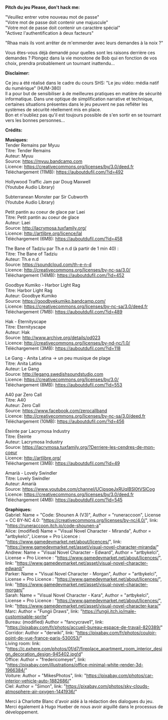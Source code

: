 __Pitch du jeu **Please, don't hack me**:__

"Veuillez entrer votre nouveau mot de passe"  
"Votre mot de passe doit contenir une majuscule"  
"Votre mot de passe doit contenir un caractère spécial"  
"Activez l'authentification à deux facteurs"  

"Rhaa mais ils vont arrêter de m'emmerder avec leurs demandes à la noix ?"

Vous êtes-vous déjà demandé pour quelles sont les raisons derrière ces demandes ? Plongez dans la vie monotone de Bob qui en fonction de vos choix, prendra probablement un tournant inattendu...

__**Disclaimer:**__  

Ce jeu a été réalisé dans le cadre du cours SHS: "Le jeu vidéo: média natif du numérique" (HUM-380)  
Il a pour but de sensibiliser à de meilleures pratiques en matière de sécurité informatique.
Dans une optique de simplification narrative et technique, certaines situations présentes dans le jeu peuvent ne pas refléter les systèmes de sécurité réellement mis en place.  
Bon et n'oubliez pas qu'il est toujours possible de s'en sortir en se tournant vers les bonnes personnes...

__**Crédits:**__  

__Musiques:__  
Tender Remains par Myuu  
  Titre:  Tender Remains  
  Auteur: Myuu  
  Source: https://myuu.bandcamp.com  
  Licence: https://creativecommons.org/licenses/by/3.0/deed.fr  
  Téléchargement (11MB): https://auboutdufil.com/?id=492  

Hollywood Traffic Jam par Doug Maxwell  
  (Youtube Audio Library)  

Subterranean Monster par Sir Cubworth  
  (Youtube Audio Library)  

Petit pantin au coeur de glace par Laei  
  Titre:  Petit pantin au coeur de glace  
  Auteur: Laei  
  Source: http://lacrymosa.tuxfamily.org/  
  Licence: http://artlibre.org/licence/lal  
  Téléchargement (6MB): https://auboutdufil.com/?id=458  

The Bane of Tadziu par Th.e n.d (à partir de 1 min 40) :  
  Titre:  The Bane of Tadziu  
  Auteur: Th.e n.d  
  Source: https://soundcloud.com/th-e-n-d  
  Licence: http://creativecommons.org/licenses/by-nc-sa/3.0/  
  Téléchargement (14MB): https://auboutdufil.com/?id=452  

Goodbye Kumiko - Harbor Light Rag  
  Titre:  Harbor Light Rag  
  Auteur: Goodbye Kumiko  
  Source: https://goodbyekumiko.bandcamp.com/  
  Licence: https://creativecommons.org/licenses/by-nc-sa/3.0/deed.fr  
  Téléchargement (7MB): https://auboutdufil.com/?id=489  

Hak - Eternityscape  
  Titre:  Eternityscape  
  Auteur: Hak  
  Source: http://www.archive.org/details/od023  
  Licence: http://creativecommons.org/licenses/by-nd-nc/1.0/  
  Téléchargement (3MB): https://auboutdufil.com/?id=118  

Le Gang - Anita Latina -> un peu musique de plage  
  Titre:  Anita Latina  
  Auteur: Le Gang  
  Source: http://legang.swedishsoundstudio.com  
  Licence: https://creativecommons.org/licenses/by/3.0/  
  Téléchargement (8MB): https://auboutdufil.com/?id=553  

A40 par Zero Call   
  Titre:  A40  
  Auteur: Zero Call  
  Source: https://www.facebook.com/zerocallband  
  Licence: http://creativecommons.org/licenses/by-nc-sa/3.0/deed.fr  
  Téléchargement (10MB): https://auboutdufil.com/?id=456  

Éteinte par Lacrymosa Industry  
  Titre:  Éteinte  
  Auteur: Lacrymosa Industry  
  Source: https://lacrymosa.tuxfamily.org/?Derriere-les-cendres-de-mon-coeur  
  Licence: http://artlibre.org/  
  Téléchargement (3MB): https://auboutdufil.com/?id=49  

Amarià - Lovely Swindler  
  Titre:   Lovely Swindler  
  Auteur: Amarià  
  Source: https://www.youtube.com/channel/UCjpsqeJxRUqIBSl0tVSlCog  
  Licence: https://creativecommons.org/licenses/by/3.0/deed.fr  
  Téléchargement (4MB): https://auboutdufil.com/?id=545  
    
__Graphiques:__  
Gabriel: Name = "Code: Shounen A (V3)", Author = "runeraccoon", License = CC BY-NC 4.0: "https://creativecommons.org/licenses/by-nc/4.0/", link: "https://runeraccoon.itch.io/code-shounen-a"   
Alice: (modified) Name = "Visual Novel Character - Miranda", Author = "artbykelci", License = Pro Licence : "https://www.gamedevmarket.net/about/licences/", link: "https://www.gamedevmarket.net/asset/visual-novel-character-miranda/"  
Andrew: Name = "Visual Novel Character - Edward", Author = "artbykelci", License = Pro Licence : "https://www.gamedevmarket.net/about/licences/", link: "https://www.gamedevmarket.net/asset/visual-novel-character-edward/"  
Parker: Name = "Visual Novel Character - Morgan", Author = "artbykelci", License = Pro Licence : "https://www.gamedevmarket.net/about/licences/", link: "https://www.gamedevmarket.net/asset/visual-novel-character-morgan/"  
Sarah: Name = "Visual Novel Character - Kara", Author = "artbykelci", License = Pro Licence : "https://www.gamedevmarket.net/about/licences/", link: "https://www.gamedevmarket.net/asset/visual-novel-character-kara/"  
Marc: Author = "Fungii Draws", link: "https://fungii.itch.io/male-customisable-sprite"  
Bureau: (modified) Author = "fancycrave1", link: "https://pixabay.com/fr/photos/accueil-bureau-espace-de-travail-820389/"  
Corridor: Author = "derwiki", link: "https://pixabay.com/fr/photos/couloir-point-de-vue-france-paris-530053/"  
Living room: link: "https://c.pxhere.com/photos/0f/d7/fireplace_apartment_room_interior_design_decoration_design-945402.jpg!d"  
Office: Author = "fredericomeyer", link: "https://pixabay.com/illustrations/office-minimal-white-render-3d-1966384/"  
Voiture: Author = "MikesPhotos", link: "https://pixabay.com/photos/car-interior-vehicle-auto-1882686/"  
Ciel: Author = "Simon", link: "https://pixabay.com/photos/sky-clouds-atmosphere-air-oxygen-1441936/"  

Merci à Charlotte Blanc d'avoir aidé à la rédaction des dialogues du jeu.  
Merci également à Hugo Hueber de nous avoir aiguillé dans le processus de développement.
